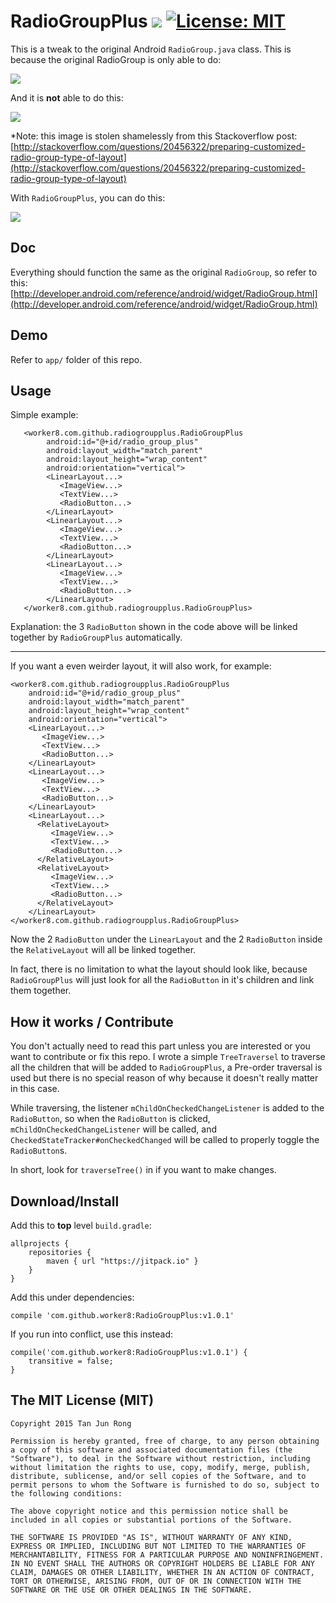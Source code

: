 # RadioGroupPlus ![](https://img.shields.io/badge/latest-v1.0.1-blue) [![License: MIT](https://img.shields.io/badge/License-MIT-yellow.svg)](https://opensource.org/licenses/MIT)

This is a tweak to the original Android `RadioGroup.java` class. This is because the original RadioGroup is only able to do:

![](http://i.imgur.com/nsDmoZsm.png)


And it is **not** able to do this:

![](http://i.stack.imgur.com/kQ4hx.png)

*Note: this image is stolen shamelessly from this Stackoverflow post: [http://stackoverflow.com/questions/20456322/preparing-customized-radio-group-type-of-layout](http://stackoverflow.com/questions/20456322/preparing-customized-radio-group-type-of-layout)

With `RadioGroupPlus`, you can do this:

![](http://i.imgur.com/HvtQ598.gif)

Doc
-------
Everything should function the same as the original `RadioGroup`, so refer to this: [http://developer.android.com/reference/android/widget/RadioGroup.html](http://developer.android.com/reference/android/widget/RadioGroup.html)

Demo
-------
Refer to `app/` folder of this repo.

Usage
-------
Simple example:

```
   <worker8.com.github.radiogroupplus.RadioGroupPlus
        android:id="@+id/radio_group_plus"
        android:layout_width="match_parent"
        android:layout_height="wrap_content"
        android:orientation="vertical">
        <LinearLayout...>
           <ImageView...>
           <TextView...>
           <RadioButton...>
        </LinearLayout>
        <LinearLayout...>
           <ImageView...>
           <TextView...>
           <RadioButton...>
        </LinearLayout>
        <LinearLayout...>
           <ImageView...>
           <TextView...>
           <RadioButton...>
        </LinearLayout>
   </worker8.com.github.radiogroupplus.RadioGroupPlus>
```

Explanation: the 3 `RadioButton` shown in the code above will be linked together by `RadioGroupPlus` automatically.

---

If you want a even weirder layout, it will also work, for example:

    <worker8.com.github.radiogroupplus.RadioGroupPlus
        android:id="@+id/radio_group_plus"
        android:layout_width="match_parent"
        android:layout_height="wrap_content"
        android:orientation="vertical">
        <LinearLayout...>
           <ImageView...>
           <TextView...>
           <RadioButton...>
        </LinearLayout>
        <LinearLayout...>
           <ImageView...>
           <TextView...>
           <RadioButton...>
        </LinearLayout>
        <LinearLayout...>
          <RelativeLayout>
             <ImageView...>
             <TextView...>
             <RadioButton...>
          </RelativeLayout>
          <RelativeLayout>
             <ImageView...>
             <TextView...>
             <RadioButton...>
          </RelativeLayout>
        </LinearLayout>
    </worker8.com.github.radiogroupplus.RadioGroupPlus>

Now the 2 `RadioButton` under the `LinearLayout` and the 2 `RadioButton` inside the `RelativeLayout` will all be linked together.

In fact, there is no limitation to what the layout should look like, because `RadioGroupPlus` will just look for all the `RadioButton` in it's children and link them together.

How it works / Contribute
-------
You don't actually need to read this part unless you are interested or you want to contribute or fix this repo. I wrote a simple `TreeTraversel` to traverse all the children that will be added to `RadioGroupPlus`, a Pre-order traversal is used but there is no special reason of why because it doesn't really matter in this case. 

While traversing, the listener `mChildOnCheckedChangeListener` is added to the `RadioButton`, so when the `RadioButton` is clicked, `mChildOnCheckedChangeListener` will be called, and `CheckedStateTracker#onCheckedChanged` will be called to properly toggle the `RadioButton`s.

In short, look for `traverseTree()` in [](https://github.com/worker8/RadioGroupPlus/blob/master/radiogroupplus/src/main/java/worker8/com/github/radiogroupplus/RadioGroupPlus.java) if you want to make changes.


Download/Install
-------
Add this to **top** level `build.gradle`:

    allprojects {
        repositories {
            maven { url "https://jitpack.io" }
        }
    }

Add this under dependencies:

    compile 'com.github.worker8:RadioGroupPlus:v1.0.1'

If you run into conflict, use this instead:

    compile('com.github.worker8:RadioGroupPlus:v1.0.1') {
        transitive = false;
    }
    

The MIT License (MIT)
-------

    Copyright 2015 Tan Jun Rong

    Permission is hereby granted, free of charge, to any person obtaining a copy of this software and associated documentation files (the "Software"), to deal in the Software without restriction, including without limitation the rights to use, copy, modify, merge, publish, distribute, sublicense, and/or sell copies of the Software, and to permit persons to whom the Software is furnished to do so, subject to the following conditions:

    The above copyright notice and this permission notice shall be included in all copies or substantial portions of the Software.

    THE SOFTWARE IS PROVIDED "AS IS", WITHOUT WARRANTY OF ANY KIND, EXPRESS OR IMPLIED, INCLUDING BUT NOT LIMITED TO THE WARRANTIES OF MERCHANTABILITY, FITNESS FOR A PARTICULAR PURPOSE AND NONINFRINGEMENT. IN NO EVENT SHALL THE AUTHORS OR COPYRIGHT HOLDERS BE LIABLE FOR ANY CLAIM, DAMAGES OR OTHER LIABILITY, WHETHER IN AN ACTION OF CONTRACT, TORT OR OTHERWISE, ARISING FROM, OUT OF OR IN CONNECTION WITH THE SOFTWARE OR THE USE OR OTHER DEALINGS IN THE SOFTWARE.
